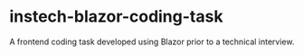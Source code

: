 # instech-blazor-coding-task
A frontend coding task developed using Blazor prior to a technical interview.
